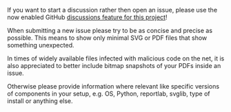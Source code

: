 If you want to start a discussion rather then open an issue, please use the
now enabled GitHub [discussions feature for this project](https://github.com/deeplook/svglib/discussions)!

When submitting a new issue please try to be as concise and precise as possible.
This means to show only minimal SVG or PDF files that show something unexpected.

In times of widely available files infected with malicious code on the net, it
is also appreciated to better include bitmap snapshots of your PDFs inside an
issue.

Otherwise please provide information where relevant like specific versions of
components in your setup, e.g. OS, Python, reportlab, svglib, type of install
or anything else.
